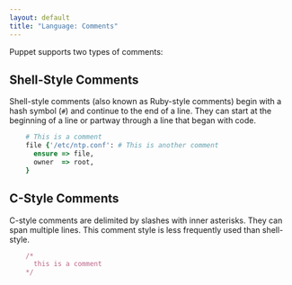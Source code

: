 ```yaml
---
layout: default
title: "Language: Comments"
---
```


Puppet supports two types of comments:

Shell-Style Comments
-----

Shell-style comments (also known as Ruby-style comments) begin with a hash symbol (`#`) and continue to the end of a line. They can start at the beginning of a line or partway through a line that began with code. 

~~~ ruby
    # This is a comment
    file {'/etc/ntp.conf': # This is another comment
      ensure => file,
      owner  => root,
    }
~~~


C-Style Comments
-----

C-style comments are delimited by slashes with inner asterisks. They can span multiple lines. This comment style is less frequently used than shell-style. 

~~~ ruby
    /*
      this is a comment
    */
~~~
